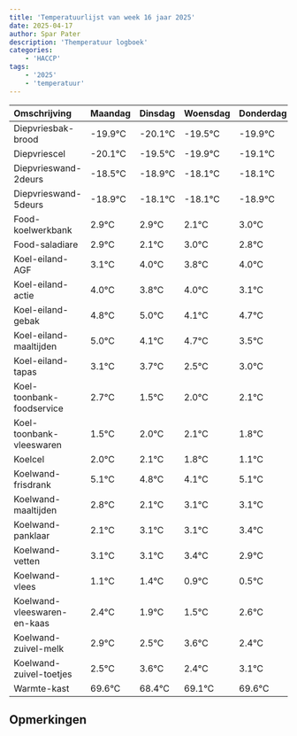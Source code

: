 ```yaml
---
title: 'Temperatuurlijst van week 16 jaar 2025'
date: 2025-04-17
author: Spar Pater
description: 'Themperatuur logboek'
categories:
    - 'HACCP'
tags:
    - '2025'
    - 'temperatuur'
---
```

|Omschrijving|Maandag|Dinsdag|Woensdag|Donderdag|Vrijdag|Zaterdag|Zondag|
|:---|:---|:---|:---|:---|:---|:---|:---|
|Diepvriesbak-brood|-19.9°C|-20.1°C|-19.5°C|-19.9°C| | | |
|Diepvriescel|-20.1°C|-19.5°C|-19.9°C|-19.1°C| | | |
|Diepvrieswand-2deurs|-18.5°C|-18.9°C|-18.1°C|-18.1°C| | | |
|Diepvrieswand-5deurs|-18.9°C|-18.1°C|-18.1°C|-18.9°C| | | |
|Food-koelwerkbank|2.9°C|2.9°C|2.1°C|3.0°C| | | |
|Food-saladiare|2.9°C|2.1°C|3.0°C|2.8°C| | | |
|Koel-eiland-AGF|3.1°C|4.0°C|3.8°C|4.0°C| | | |
|Koel-eiland-actie|4.0°C|3.8°C|4.0°C|3.1°C| | | |
|Koel-eiland-gebak|4.8°C|5.0°C|4.1°C|4.7°C| | | |
|Koel-eiland-maaltijden|5.0°C|4.1°C|4.7°C|3.5°C| | | |
|Koel-eiland-tapas|3.1°C|3.7°C|2.5°C|3.0°C| | | |
|Koel-toonbank-foodservice|2.7°C|1.5°C|2.0°C|2.1°C| | | |
|Koel-toonbank-vleeswaren|1.5°C|2.0°C|2.1°C|1.8°C| | | |
|Koelcel|2.0°C|2.1°C|1.8°C|1.1°C| | | |
|Koelwand-frisdrank|5.1°C|4.8°C|4.1°C|5.1°C| | | |
|Koelwand-maaltijden|2.8°C|2.1°C|3.1°C|3.1°C| | | |
|Koelwand-panklaar|2.1°C|3.1°C|3.1°C|3.4°C| | | |
|Koelwand-vetten|3.1°C|3.1°C|3.4°C|2.9°C| | | |
|Koelwand-vlees|1.1°C|1.4°C|0.9°C|0.5°C| | | |
|Koelwand-vleeswaren-en-kaas|2.4°C|1.9°C|1.5°C|2.6°C| | | |
|Koelwand-zuivel-melk|2.9°C|2.5°C|3.6°C|2.4°C| | | |
|Koelwand-zuivel-toetjes|2.5°C|3.6°C|2.4°C|3.1°C| | | |
|Warmte-kast|69.6°C|68.4°C|69.1°C|69.6°C| | | |

## Opmerkingen



